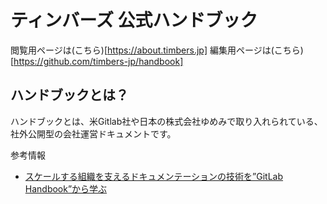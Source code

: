 # ティンバーズ 公式ハンドブック

閲覧用ページは(こちら)[https://about.timbers.jp]
編集用ページは(こちら)[https://github.com/timbers-jp/handbook]

## ハンドブックとは？
ハンドブックとは、米Gitlab社や日本の株式会社ゆめみで取り入れられている、社外公開型の会社運営ドキュメントです。

参考情報
* [スケールする組織を支えるドキュメンテーションの技術を”GitLab Handbook”から学ぶ](https://note.com/takahiroanno/n/n62b962e021d6)
